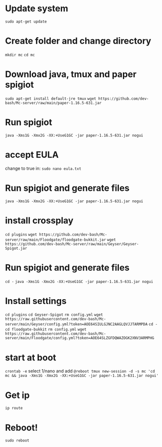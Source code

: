 # Update system
```sudo apt-get update```

# Create folder and change directory
```mkdir mc```
```cd mc```

# Download java, tmux and paper spigiot
```sudo apt-get install default-jre tmux```
```wget https://github.com/dev-bash/Mc-server/raw/main/paper-1.16.5-631.jar```

# Run spigiot
```java -Xms1G -Xmx2G -XX:+UseG1GC -jar paper-1.16.5-631.jar nogui```

# accept EULA
change to true in:
```sudo nano eula.txt```

# Run spigiot and generate files
```java -Xms1G -Xmx2G -XX:+UseG1GC -jar paper-1.16.5-631.jar nogui```

# install crossplay
```cd plugins```
```wget https://github.com/dev-bash/Mc-server/raw/main/Floodgate/floodgate-bukkit.jar```
```wget https://github.com/dev-bash/Mc-server/raw/main/Geyser/Geyser-Spigot.jar```

# Run spigiot and generate files
```cd -```
```java -Xms1G -Xmx2G -XX:+UseG1GC -jar paper-1.16.5-631.jar nogui```

# Install settings
```cd plugins```
```cd Geyser-Spigot```
```rm config.yml```
```wget https://raw.githubusercontent.com/dev-bash/Mc-server/main/Geyser/config.yml?token=AOE64SIULGJNC2AAGLQVJJTARMPDA```
```cd -```
```cd floodgate-bukkit```
```rm config.yml```
```wget https://raw.githubusercontent.com/dev-bash/Mc-server/main/Floodgate/config.yml?token=AOE64SLZGFDQWAZOGK2XNV3ARMPHG```

# start at boot
```crontab -e```
select 1/nano and add
```@reboot tmux new-session -d -s mc 'cd mc && java -Xms1G -Xmx2G -XX:+UseG1GC -jar paper-1.16.5-631.jar nogui'```

# Get ip 
```ip route```

# Reboot!
```sudo reboot```
